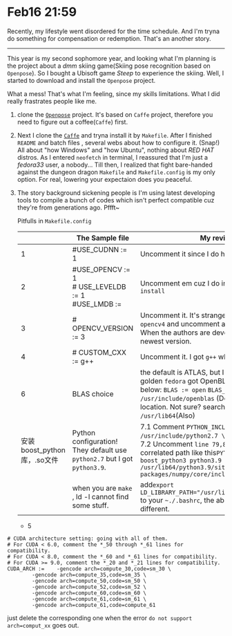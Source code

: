 # Feb16 21:59 

Recently, my lifestyle went disordered for the time schedule. And I'm tryna do something for compensation or redemption. That's an another story.

***

This year is my second sophomore year, and looking what I'm planning is the project about a _dmm_ skiing game(Skiing pose recognition based on `Openpose`). So I bought a Ubisoft game _Steep_ to experience the skiing. Well, I started to download and install the `Openpose` project.

What a mess! That's what I'm feeling, since my skills limitations. What I did really frastrates people like me.

1. clone the [`Openpose`](https://github.com/CMU-Perceptual-Computing-Lab/openpose) project. It's based on `Caffe` project, therefore you need to figure out a coffee(`Caffe`) first.

2. Next I clone the [`Caffe`](https://github.com/BVLC/caffe.git) and tryna install it by `Makefile`. After I finished `README` and batch files , several webs about how to configure it. (Snap!) All about "how Windows" and "how Ubuntu", nothing about _RED HAT_ distros. As I entered `neofetch` in terminal, I reassured that I'm just a _fedora33_ user, a nobody...
Till then, I realized that fight bare-handed against the dungeon dragon `Makefile` and `Makefile.config` is my only option. For real, lowering your expectaion does you peaceful.

3. The story background sickening people is I'm using latest developing tools to compile a bunch of codes which isn't perfect compatible cuz they're from generations ago. Pffft~ 

   Pitfulls in `Makefile.config`

   |                             | The Sample file                                              | My revision                                                  |
   | --------------------------- | ------------------------------------------------------------ | ------------------------------------------------------------ |
   | 1                           | #USE_CUDNN := 1                                              | Uncomment it since I do have cudnn                           |
   | 2                           | #USE_OPENCV := 1<br/># USE_LEVELDB := 1<br/> #USE_LMDB :=    | Uncomment em cuz I do install them from `dnf install`        |
   | 3                           | # OPENCV_VERSION := 3                                        | Uncomment it. It's strange that I ma using `opencv4` and uncomment a line with version 3. When the authors are developing `Caffe` , 3 is the newest version. |
   | 4                           | # CUSTOM_CXX := g++                                          | Uncomment it. I got `g++` why don't declare it?              |
   | 6                           | BLAS choice                                                  | the default is  ATLAS, but I don't have one. My golden `fedora` got OpenBLAS, so revise them as below: `BLAS := open`  `BLAS_INCLUDE := /usr/include/openblas` (Depending on your own location. Not sure? search it) `BLAS_LIB := /usr/lib64`(Also) |
   | 安装boost_python库，.so文件 | Python configuration! They default use `python2.7` but I got `python3.9`. | 7.1 Comment `PYTHON_INCLUDE := /usr/include/python2.7 \` the whole line.<br>7.2 Uncomment `line 79,80` and research the correlated path like this`PYTHON_LIBRARIES := boost_python3 python3.9`<br>`/usr/lib64/python3.9/site-packages/numpy/core/include` |
   |                             | when you are `make` , ld -l cannot find some stuff.          | add`export LD_LIBRARY_PATH="/usr/lib64":$LD_LIBRARY_PATH` to your `~./.bashrc`, the absolute path might be different. |

   * 5

```config
# CUDA architecture setting: going with all of them.
# For CUDA < 6.0, comment the *_50 through *_61 lines for compatibility.
# For CUDA < 8.0, comment the *_60 and *_61 lines for compatibility.
# For CUDA >= 9.0, comment the *_20 and *_21 lines for compatibility.
CUDA_ARCH :=	-gencode arch=compute_30,code=sm_30 \ 
		-gencode arch=compute_35,code=sm_35 \
		-gencode arch=compute_50,code=sm_50 \
		-gencode arch=compute_52,code=sm_52 \
		-gencode arch=compute_60,code=sm_60 \
		-gencode arch=compute_61,code=sm_61 \
		-gencode arch=compute_61,code=compute_61
```

just delete the corresponding one when the error `do not support arch=comput_xx` goes out.

